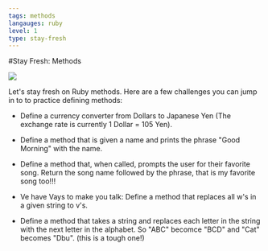 ```yaml
---
tags: methods
langauges: ruby
level: 1
type: stay-fresh
---
```


#Stay Fresh: Methods

<img src="https://encrypted-tbn0.gstatic.com/images?q=tbn:ANd9GcTNX1c5UX-hAZrPPR5STGx5KIN6bJ9SMBuPABVoodQ_J5L4VPgQ">

Let's stay fresh on Ruby methods. Here are a few challenges you can jump in to to practice defining methods:

+ Define a currency converter from Dollars to Japanese Yen (The exchange rate is currently 1 Dollar = 105 Yen).


+ Define a method that is given a name and prints the phrase "Good Morning" with the name.


+ Define a method that, when called, prompts the user for their favorite song. Return the song name followed by the phrase, that is my favorite song too!!!


+ Ve have Vays to make you talk: Define a method that replaces all w's in a given string to v's.


+ Define a method that takes a string and replaces each letter in the string with the next letter in the alphabet. So "ABC" becomce "BCD" and "Cat" becomes "Dbu". (this is a tough one!)
